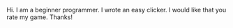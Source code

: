 Hi. I am a beginner programmer. I wrote an easy clicker. I would like that you rate my game. Thanks!
